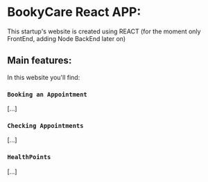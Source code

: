 # BookyCare React APP:

This startup's website is created using REACT (for the moment only FrontEnd, adding Node BackEnd later on)

## Main features:

In this website you'll find:

### `Booking an Appointment`

[...]

### `Checking Appointments`

[...]

### `HealthPoints`

[...]
